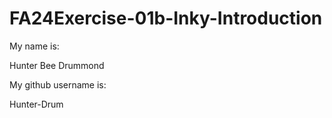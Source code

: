 # FA24Exercise-01b-Inky-Introduction

My name is:

Hunter Bee Drummond

My github username is:

Hunter-Drum
